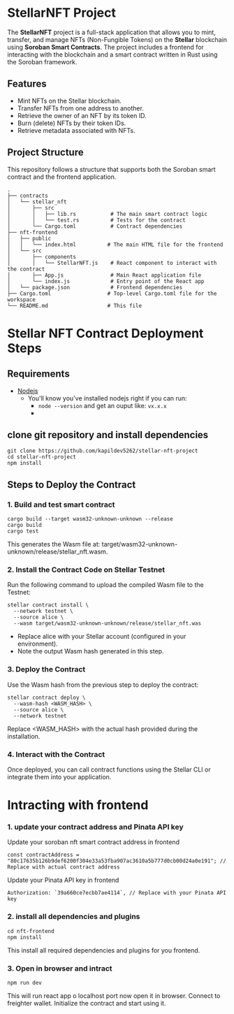# StellarNFT Project

The **StellarNFT** project is a full-stack application that allows you to mint, transfer, and manage NFTs (Non-Fungible Tokens) on the **Stellar** blockchain using **Soroban Smart Contracts**. The project includes a frontend for interacting with the blockchain and a smart contract written in Rust using the Soroban framework.

## Features
- Mint NFTs on the Stellar blockchain.
- Transfer NFTs from one address to another.
- Retrieve the owner of an NFT by its token ID.
- Burn (delete) NFTs by their token IDs.
- Retrieve metadata associated with NFTs.

## Project Structure

This repository follows a structure that supports both the Soroban smart contract and the frontend application.

```text
.
├── contracts
│   └── stellar_nft
│       ├── src
│       │   ├── lib.rs           # The main smart contract logic
│       │   └── test.rs          # Tests for the contract
│       └── Cargo.toml           # Contract dependencies
├── nft-frontend
│   ├── public
│   │   └── index.html          # The main HTML file for the frontend
│   └── src
│       ├── components
│       │   └── StellarNFT.js    # React component to interact with the contract
│       ├── App.js               # Main React application file
│       └── index.js             # Entry point of the React app
│   └── package.json             # Frontend dependencies
├── Cargo.toml                  # Top-level Cargo.toml file for the workspace
└── README.md                   # This file
```
# Stellar NFT Contract Deployment Steps

## Requirements
- [Nodejs](https://nodejs.org/en/)
  - You'll know you've installed nodejs right if you can run:
    - `node --version` and get an ouput like: `vx.x.x`
    - 
## clone git repository and install dependencies
```
git clone https://github.com/kapildev5262/stellar-nft-project
cd stellar-nft-project
npm install
```
## Steps to Deploy the Contract
### 1. Build and test smart contract 
```
cargo build --target wasm32-unknown-unknown --release
cargo build
cargo test
```
This generates the Wasm file at: target/wasm32-unknown-unknown/release/stellar_nft.wasm.
### 2. Install the Contract Code on Stellar Testnet
Run the following command to upload the compiled Wasm file to the Testnet:
```
stellar contract install \
  --network testnet \
  --source alice \
  --wasm target/wasm32-unknown-unknown/release/stellar_nft.was
```
- Replace alice with your Stellar account (configured in your environment).
- Note the output Wasm hash generated in this step.
### 3. Deploy the Contract
Use the Wasm hash from the previous step to deploy the contract:
```
stellar contract deploy \
  --wasm-hash <WASM_HASH> \
  --source alice \
  --network testnet
```
Replace <WASM_HASH> with the actual hash provided during the installation.
### 4. Interact with the Contract
Once deployed, you can call contract functions using the Stellar CLI or integrate them into your application.

# Intracting with frontend

### 1. update your contract address and Pinata API key
Update your soroban nft smart contract address in frontend 
```
const contractAddress = "80c17635b126b9def6200f304e33a53fba907ac3610a5b777d0cb00d24a0e191"; // Replace with actual contract address
```
Update your Pinata API key in frontend 
```
Authorization: `39a660ce7ecbb7ae4114`, // Replace with your Pinata API key
```

### 2. install all dependencies and plugins
```
cd nft-frontend
npm install
```
This install all required dependencies and plugins for you frontend.
### 3. Open in browser and intract
```
npm run dev
```
This will run react app o localhost port now open it in browser.
Connect to freighter wallet.
Initialize the contract and start using it.

